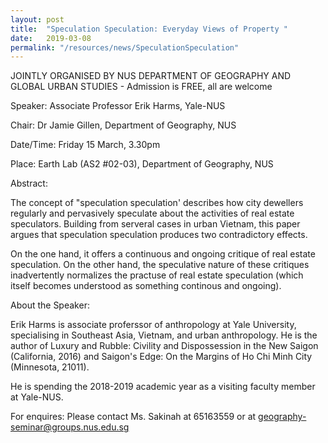 ```yaml
---
layout: post
title:  "Speculation Speculation: Everyday Views of Property "
date:   2019-03-08
permalink: "/resources/news/SpeculationSpeculation"
---
```


JOINTLY ORGANISED BY NUS DEPARTMENT OF GEOGRAPHY AND GLOBAL URBAN STUDIES - Admission is FREE, all are welcome

Speaker:    Associate Professor Erik Harms, Yale-NUS

Chair:      Dr Jamie Gillen, Department of Geography, NUS

Date/Time:  Friday 15 March, 3.30pm    

Place:      Earth Lab (AS2 #02-03), Department of Geography, NUS

Abstract:

The concept of "speculation speculation' describes how city dewellers regularly and pervasively speculate about the activities of real estate speculators. Building from serveral cases in urban Vietnam, this paper argues that speculation speculation produces two contradictory effects.

On the one hand, it offers a continuous and ongoing critique of real estate speculation. On the other hand, the speculative nature of these critiques inadvertently normalizes the practuse of real estate speculation (which itself becomes understood as something continous and ongoing).

About the Speaker:

Erik Harms is associate proferssor of anthropology at Yale University, specialising in Southeast Asia, Vietnam, and urban anthropology. He is the author of Luxury and Rubble: Civility and Dispossession in the New Saigon (California, 2016) and Saigon's Edge: On the Margins of Ho Chi Minh City (Minnesota, 21011).

He is spending the 2018-2019 academic year as a visiting faculty member at Yale-NUS.

For enquires: Please contact Ms. Sakinah at 65163559 or at geography-seminar@groups.nus.edu.sg
